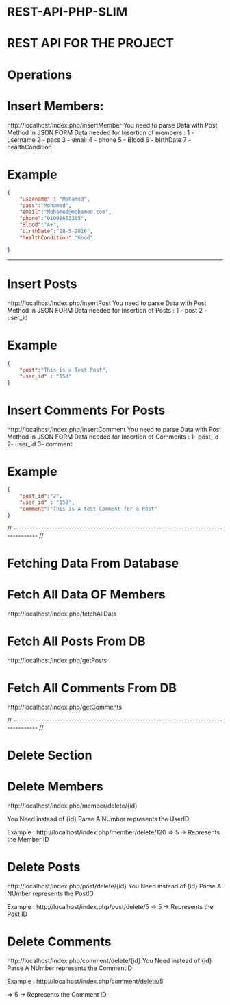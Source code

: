 # REST-API-PHP-SLIM


# REST API FOR THE PROJECT 

# Operations

# Insert Members:

http://localhost/index.php/insertMember
You need to parse Data with Post Method in JSON FORM
Data needed for Insertion of members : 
1 - username 
2 - pass
3 - email 
4 - phone 
5 - Blood
6 - birthDate
7 - healthCondition


# Example
```JSON
{
    "username" : "Mohamed",
    "pass":"Mohamed",
    "email":"Mohamed@mohamed.com",
    "phone":"01098653265", 
    "Blood":"A+",
    "birthDate":"28-5-2016",
    "healthCondition":"Good"
   
}
```

---------------------------------------------------------------------------------------------------

# Insert Posts
http://localhost/index.php/insertPost
You need to parse Data with Post Method in JSON FORM
Data needed for Insertion of Posts :
1 - post
2 - user_id

# Example 
```JSON
{
    "post":"This is a Test Post",
    "user_id" : "150"
}
```

# Insert Comments For Posts 
http://localhost/index.php/insertComment
You need to parse Data with Post Method in JSON FORM
Data needed for Insertion of Comments :
1- post_id
2- user_id 
3- comment

# Example 
```JSON
{
    "post_id":"2",
    "user_id" : "150",
    "comment":"This is A test Comment for a Post"
}
```

// --------------------------------------------------------------------------------------- //

# Fetching Data From Database 

# Fetch All Data OF Members 
http://localhost/index.php/fetchAllData


# Fetch All Posts From DB 
http://localhost/index.php/getPosts


# Fetch All Comments From DB 
http://localhost/index.php/getComments



// --------------------------------------------------------------------------------------- //

# Delete Section 

# Delete Members
http://localhost/index.php/member/delete/{id}

You Need instead of {id} Parse A NUmber represents the UserID 

Example : http://localhost/index.php/member/delete/120
=> 5 -> Represents the Member ID
# Delete Posts

http://localhost/index.php/post/delete/{id}
You Need instead of {id} Parse A NUmber represents the PostID 

Example : http://localhost/index.php/post/delete/5
=> 5 -> Represents the Post ID

# Delete Comments
http://localhost/index.php/comment/delete/{id}
You Need instead of {id} Parse A NUmber represents the CommentID 

Example : http://localhost/index.php/comment/delete/5

=> 5 -> Represents the Comment ID
























